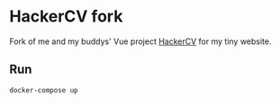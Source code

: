 # HackerCV fork

Fork of me and my buddys' Vue project [HackerCV](https://github.com/sebdei/hackercv) for my tiny website.

## Run
```
docker-compose up
```

